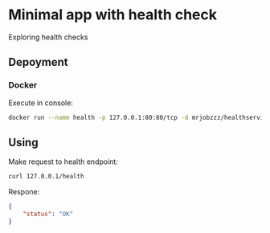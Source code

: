 # Minimal app with health check
Exploring health checks

## Depoyment
### Docker
Execute in console:
```bash
docker run --name health -p 127.0.0.1:80:80/tcp -d mrjobzzz/healthservice:1.0.2 
```

## Using
Make request to health endpoint:
```bash
curl 127.0.0.1/health
```

Respone:
```json
{
    "status": "OK"
}
```
